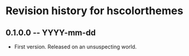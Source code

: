 # Revision history for hscolorthemes

## 0.1.0.0 -- YYYY-mm-dd

* First version. Released on an unsuspecting world.

